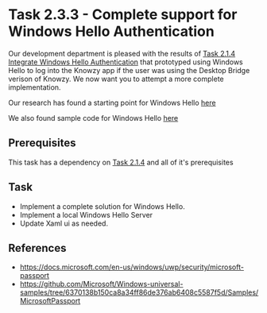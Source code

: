 # Task 2.3.3 - Complete support for Windows Hello Authentication

Our development department is pleased with the results of [Task 2.1.4 Integrate Windows Hello Authentication](214_WindowsHello.md) 
that prototyped using Windows Hello to log into the Knowzy app if the user was using the Desktop Bridge verison of Knowzy. We now want you to
attempt a more complete implementation.


Our research has found a starting point for Windows Hello [here](https://docs.microsoft.com/en-us/windows/uwp/security/microsoft-passport)

We also found sample code for Windows Hello [here](https://github.com/Microsoft/Windows-universal-samples/tree/6370138b150ca8a34ff86de376ab6408c5587f5d/Samples/MicrosoftPassport)


## Prerequisites 

This task has a dependency on [Task 2.1.4](214_WindowsHello.md) and all of it's prerequisites


## Task 

* Implement a complete solution for Windows Hello.
* Implement a local Windows Hello Server
* Update Xaml ui as needed.


## References
* https://docs.microsoft.com/en-us/windows/uwp/security/microsoft-passport
* https://github.com/Microsoft/Windows-universal-samples/tree/6370138b150ca8a34ff86de376ab6408c5587f5d/Samples/MicrosoftPassport
